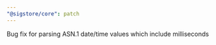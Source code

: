 ```yaml
---
"@sigstore/core": patch
---
```


Bug fix for parsing ASN.1 date/time values which include milliseconds

